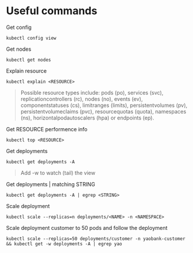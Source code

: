 # Useful commands

Get config
```
kubectl config view
```

Get nodes
```
kubectl get nodes
```

Explain resource

```
kubectl explain <RESOURCE>
```
> Possible resource types include: pods (po), services (svc), replicationcontrollers (rc), nodes (no), events (ev), componentstatuses (cs), limitranges (limits), persistentvolumes (pv), persistentvolumeclaims (pvc), resourcequotas (quota), namespaces (ns), horizontalpodautoscalers (hpa) or endpoints (ep).

Get RESOURCE performence info 

```
kubectl top <RESOURCE>
```


Get deployments

```
kubectl get deployments -A
```
>Add -w to watch (tail) the view

Get deployments | matching STRING

```
kubectl get deployments -A | egrep <STRING> 
```



Scale deployment

```
kubectl scale --replicas=n deployments/<NAME> -n <NAMESPACE>
```

Scale deployment customer to 50 pods and follow the deployment

```
kubectl scale --replicas=50 deployments/customer -n yaobank-customer && kubectl get -w deployments -A | egrep yao
```
